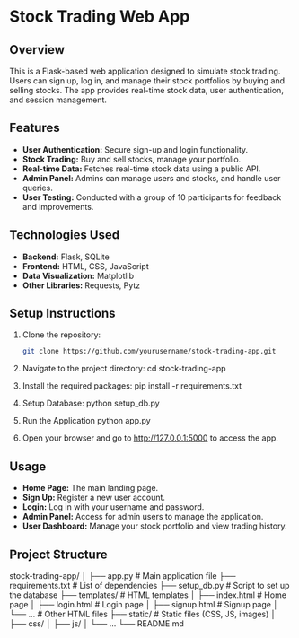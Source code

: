 # Stock Trading Web App

## Overview
This is a Flask-based web application designed to simulate stock trading. Users can sign up, log in, and manage their stock portfolios by buying and selling stocks. The app provides real-time stock data, user authentication, and session management.

## Features
- **User Authentication:** Secure sign-up and login functionality.
- **Stock Trading:** Buy and sell stocks, manage your portfolio.
- **Real-time Data:** Fetches real-time stock data using a public API.
- **Admin Panel:** Admins can manage users and stocks, and handle user queries.
- **User Testing:** Conducted with a group of 10 participants for feedback and improvements.

## Technologies Used
- **Backend:** Flask, SQLite
- **Frontend:** HTML, CSS, JavaScript
- **Data Visualization:** Matplotlib
- **Other Libraries:** Requests, Pytz

## Setup Instructions
1. Clone the repository:
   ```bash
   git clone https://github.com/yourusername/stock-trading-app.git

2. Navigate to the project directory:
   cd stock-trading-app

3. Install the required packages:
   pip install -r requirements.txt

4. Setup Database:
   python setup_db.py

5. Run the Application
   python app.py

6. Open your browser and go to http://127.0.0.1:5000 to access the app.

## Usage
- **Home Page:** The main landing page.
- **Sign Up:** Register a new user account.
- **Login:** Log in with your username and password.
- **Admin Panel:** Access for admin users to manage the application.
- **User Dashboard:** Manage your stock portfolio and view trading history.




## Project Structure 
stock-trading-app/
│
├── app.py                    # Main application file
├── requirements.txt          # List of dependencies
├── setup_db.py               # Script to set up the database
├── templates/                # HTML templates
│   ├── index.html            # Home page
│   ├── login.html            # Login page
│   ├── signup.html           # Signup page
│   └── ...                   # Other HTML files
├── static/                   # Static files (CSS, JS, images)
│   ├── css/
│   ├── js/
│   └── ...
└── README.md 
   
